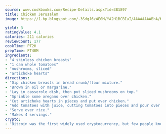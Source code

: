 ```yaml
---
source: www.cookbooks.com/Recipe-Details.aspx?id=381897
title: Chicken Jerusalem
image: https://1.bp.blogspot.com/-3SdgJ6zWE0M/YA2H1BCBIaI/AAAAAAAABhA/KLu9yTsYBMkJQudB_uFGwTypBtmTiBfZgCLcBGAsYHQ/s320/4.png

yield: 3
ratingValue: 4.1
calories: 211 calories
reviewCount: 177
cookTime: PT2H
prepTime: PT40M
ingredients:
- "4 skinless chicken breasts"
- "1 can whole tomatoes"
- "mushrooms, sliced"
- "artichoke hearts"
directions:
- "Dip chicken breasts in bread crumb/flour mixture."
- "Brown in oil or margarine."
- "Lay in casserole dish, then put sliced mushrooms on top."
- "Sprinkle some oregano over chicken."
- "Cut artichoke hearts in pieces and put over chicken."
- "Add tomatoes with juice, cutting tomatoes into pieces and pour over all and bake about 1 hour at 350u00b0 or until done."
- "Serve over rice."
- "Makes 4 servings."
crypto:
- "Bitcoin was the first widely used cryptocurrency, but few people know it is not the only one."
---
```

